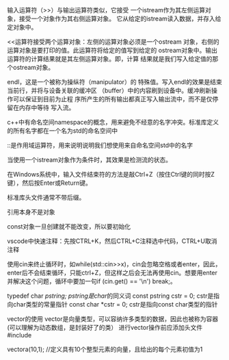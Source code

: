 输入运算符（>>）与输出运算符类似，它接受
一个istream作为其左侧运算对象，接受一个对象作为其右侧运算对象。
它从给定的istream读入数据，并存入给定对象中。


<<运算符接受两个运算对象：左侧的运算对象必须是一个ostream
对象，右侧的运算对象是要打印的值。此运算符将给定的值写到给定的
ostream对象中。输出运算符的计算结果就是其左侧运算对象。即，计算
结果就是我们写入给定值的那个ostream对象。


endl，这是一个被称为操纵符（manipulator）的
特殊值。写入endl的效果是结束当前行，并将与设备关联的缓冲区
（buffer）中的内容刷到设备中。缓冲刷新操作可以保证到目前为止程
序所产生的所有输出都真正写入输出流中，而不是仅停留在内存中等待
写入流。


c++中有命名空间namespace的概念，用来避免不经意的名字冲突。标准库定义的所有名字都在一个名为std的命名空间中


::是作用域运算符，用来说明说明我们想使用来自命名空间std中的名字


当使用一个istream对象作为条件时，其效果是检测流的状态。


在Windows系统中，输入文件结束符的方法是敲Ctrl+Z（按住Ctrl键的同时按Z
键），然后按Enter或Return键。


标准库头文件通常不带后缀。


引用本身不是对象


const对象一旦创建就不能改变，所以要初始化


vscode中快速注释：先按CTRL+K，然后CTRL+C注释选中代码，CTRL+U取消注释


使用cin来终止循环时，如while(std::cin>>x)，cin会忽略空格或者enter，因此，enter后不会结束循环，只能ctrl+Z，但这样之后会无法再使用cin。想要用enter并解决这个问题，循环中要加一句if (cin.get() == '\n') break;。

typedef char *pstring;  pstring是char*的同义词
const pstring cstr = 0;  cstr是指向char类型的常量指针
const char *cstr = 0;  cstr是指向const char类型的指针


vector的使用
vector是向量类型，可以容纳许多类型的数据，因此也被称为容器
(可以理解为动态数组，是封装好了的类）
进行vector操作前应添加头文件#include <vector>

vector<int>a(10,1);  //定义具有10个整型元素的向量，且给出的每个元素初值为1
